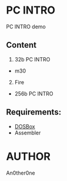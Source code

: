 # PC INTRO
PC INTRO demo

## Content
1. 32b PC INTRO
* m30
2. Fire
* 256b PC INTRO

## Requirements:
* [DOSBox][1]
* Assembler

# AUTHOR
   An0ther0ne

[1]: https://www.dosbox.com/ "DOSBox offisial site."
